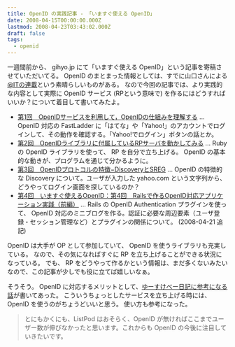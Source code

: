 ```yaml
---
title: OpenID の実践記事 - 「いますぐ使える OpenID」
date: 2008-04-15T00:00:00.000Z
lastmod: 2008-04-23T03:43:02.000Z
draft: false
tags:
  - openid
---
```


一週間前から、 gihyo.jp にて「いますぐ使える OpenID」という記事を寄稿させていただいてる。 OpenID のまとまった情報としては、すでに山口さんによる[@ITの連載](http://www.atmarkit.co.jp/fsecurity/rensai/openid01/openid01.html)という素晴らしいものがある。 なので今回の記事では、より実践的な内容として実際に OpenID サービス (RPという意味で) を作るにはどうすればいいか？について着目して書いてみたよ。

* [第1回　OpenIDサービスを利用して，OpenIDの仕組みを理解する](http://gihyo.jp/dev/feature/01/openid/0001) … OpenID 対応の FastLadder に「はてな」や「Yahoo!」のアカウントでログインして、その動作を確認する。「Yahoo!でログイン」ボタンの話とか。
* [第2回　OpenIDライブラリに付属しているRPサーバを動かしてみる](http://gihyo.jp/dev/feature/01/openid/0002) … Ruby の OpenID ライブラリを使って、 RP を自分で立ち上げる。 OpenID の基本的な動きが、プログラムを通じて分かるように。
* [第3回　OpenIDプロトコルの特徴−DiscoveryとSREG](http://gihyo.jp/dev/feature/01/openid/0003) … OpenID の特徴的な Discovery について。ユーザが入力した yahoo.com という文字列から、どうやってログイン画面を探しているのか？
* [第4回　いますぐ使えるOpenID：第4回　Railsで作るOpenID対応アプリケーション実践（前編）](http://gihyo.jp/dev/feature/01/openid/0004) … Rails の OpenID Authentication プラグインを使って、 OpenID 対応のミニブログを作る。認証に必要な周辺要素（ユーザ登録・セッション管理など）とプラグインの関係について。 (2008-04-21 追記)

OpenID は大手が OP として参加していて、 OpenID を使うライブラリも充実している。 なので、その気になればすぐに RP を立ち上げることができる状況になっている。 でも、 RP をどうやって作るかという情報は、まだ多くないみたいなので、この記事が少しでも役に立てば嬉しいなぁ。

そうそう。 OpenID に対応するメリットとして、[ゆーすけべー日記に参考になる話](http://yusukebe.com/archives/08/04/15/170746.html)が書いてあった。 こういうちょっとしたサービスを立ち上げる時には、 OpenID を使うのがちょうどいいと思う。 使い方も参考になった。

> とにもかくにも、ListPod はおそらく、OpenID が無ければここまでユーザー数が伸びなかったと思います。これからも OpenID の今後に注目していきたいです。
